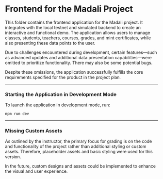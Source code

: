 # Frontend for the Madali Project

This folder contains the frontend application for the Madali project. It integrates with the local testnet and simulated backend to create an interactive and functional demo. The application allows users to manage classes, students, teachers, courses, grades, and mint certificates, while also presenting these data points to the user.

Due to challenges encountered during development, certain features—such as advanced updates and additional data presentation capabilities—were omitted to prioritize functionality. There may also be some potential bugs.

Despite these omissions, the application successfully fulfills the core requirements specified for the product in the project plan.

---

### Starting the Application in Development Mode

To launch the application in development mode, run:

```bash
npm run dev
```

---

### Missing Custom Assets

As outlined by the instructor, the primary focus for grading is on the code and functionality of the project rather than additional styling or custom assets. Therefore, placeholder assets and basic styling were used for this version.

In the future, custom designs and assets could be implemented to enhance the visual and user experience.
